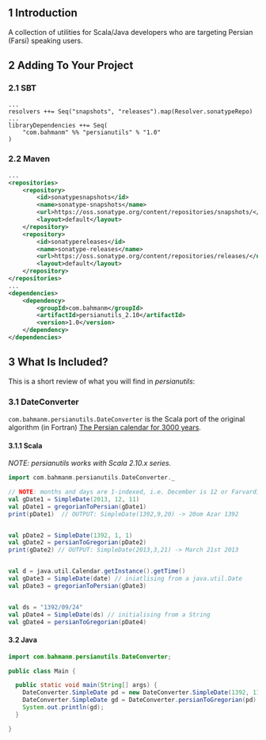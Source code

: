 ## 1 Introduction ##

A collection of utilities for Scala/Java developers who are targeting Persian (Farsi) speaking users.

## 2 Adding To Your Project ##

### 2.1 SBT ###

```
...
resolvers ++= Seq("snapshots", "releases").map(Resolver.sonatypeRepo)
...
libraryDependencies ++= Seq(
    "com.bahmanm" %% "persianutils" % "1.0"
)
```

### 2.2 Maven ###

```xml
...
<repositories>
    <repository>
        <id>sonatypesnapshots</id>
        <name>sonatype-snapshots</name>
        <url>https://oss.sonatype.org/content/repositories/snapshots/</url>
        <layout>default</layout>
    </repository>
    <repository>
        <id>sonatypereleases</id>
        <name>sonatype-releases</name>
        <url>https://oss.sonatype.org/content/repositories/releases/</url>
        <layout>default</layout>
    </repository>
</repositories>
...
<dependencies>
    <dependency>
        <groupId>com.bahmanm</groupId>
        <artifactId>persianutils_2.10</artifactId>
        <version>1.0</version>
    </dependency>
</dependencies>
```

## 3 What Is Included? ##

This is a short review of what you will find in _persianutils_:

### 3.1 DateConverter ###

`com.bahmanm.persianutils.DateConverter` is the Scala port of the original algorithm (in Fortran) [The Persian calendar for 3000 years](http://www.astro.uni.torun.pl/~kb/Papers/EMP/PersianC-EMP.htm).

#### 3.1.1 Scala ####

_NOTE: _persianutils_ works with Scala 2.10.x series._

```scala
import com.bahmanm.persianutils.DateConverter._

// NOTE: months and days are 1-indexed, i.e. December is 12 or Farvardin is 1
val gDate1 = SimpleDate(2013, 12, 11) 
val pDate1 = gregorianToPersian(gDate1)
print(pDate1)  // OUTPUT: SimpleDate(1392,9,20) -> 20om Azar 1392


val pDate2 = SimpleDate(1392, 1, 1)
val gDate2 = persianToGregorian(pDate2)
print(gDate2) // OUTPUT: SimpleDate(2013,3,21) -> March 21st 2013


val d = java.util.Calendar.getInstance().getTime()
val gDate3 = SimpleDate(date) // iniatlising from a java.util.Date
val pDate3 = gregorianToPersian(gDate3)


val ds = "1392/09/24"
val pDate4 = SimpleDate(ds) // initialising from a String
val gDate4 = persianToGregorian(pDate4)
```

#### 3.2 Java ####

```java
import com.bahmanm.persianutils.DateConverter;

public class Main {

  public static void main(String[] args) {
    DateConverter.SimpleDate pd = new DateConverter.SimpleDate(1392, 11, 11);
    DateConverter.SimpleDate gd = DateConverter.persianToGregorian(pd);
    System.out.println(gd);
  }

}
```
